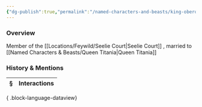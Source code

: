 ```yaml
---
{"dg-publish":true,"permalink":"/named-characters-and-beasts/king-oberon/","tags":["NPC"],"updated":"2025-08-11T11:53:32.025+01:00"}
---
```



### Overview
Member of the [[Locations/Feywild/Seelie Court\|Seelie Court]] , married to [[Named Characters & Beasts/Queen Titania\|Queen Titania]]

### History & Mentions
| § | Interactions |
| - | ------------ |

{ .block-language-dataview}
